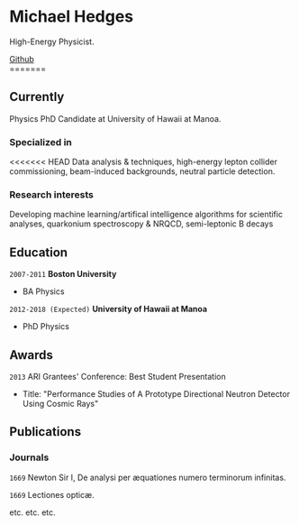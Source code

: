 <!--
---
<<<<<<< HEAD
layout: cv
title: Isaac Newtons's CV
---
-->

# Michael Hedges
High-Energy Physicist.

<div id="webaddress">
<a href="github.com/mhedges">Github</a>
</div>
=======

## Currently
Physics PhD Candidate at University of Hawaii at Manoa.

### Specialized in
<<<<<<< HEAD
Data analysis & techniques, high-energy lepton collider commissioning,
beam-induced backgrounds, neutral particle detection.


### Research interests

Developing machine learning/artifical intelligence algorithms for scientific
analyses, quarkonium spectroscopy & NRQCD, semi-leptonic B decays


## Education
`2007-2011`
__Boston University__

- BA Physics

`2012-2018 (Expected)`
__University of Hawaii at Manoa__

- PhD Physics


## Awards

`2013`
ARI Grantees' Conference: Best Student Presentation
- Title: "Performance Studies of A Prototype Directional Neutron Detector Using
Cosmic Rays"


## Publications

<!-- A list is also available [online](http://scholar.google.co.uk/citations?user=LTOTl0YAAAAJ) -->

### Journals

`1669`
Newton Sir I, De analysi per æquationes numero terminorum infinitas. 

`1669`
Lectiones opticæ.

etc. etc. etc.



<!-- ### Footer

Last updated: May 2013 -->
